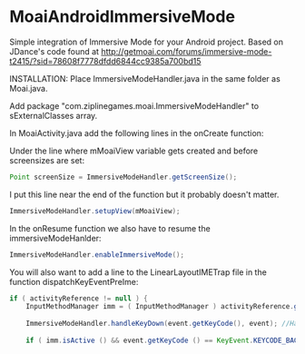 # MoaiAndroidImmersiveMode
Simple integration of Immersive Mode for your Android project. Based on JDance's code found at http://getmoai.com/forums/immersive-mode-t2415/?sid=78608f7778dfdd6844cc9385a700bd15

INSTALLATION:
Place ImmersiveModeHandler.java in the same folder as Moai.java.

Add package "com.ziplinegames.moai.ImmersiveModeHandler" to sExternalClasses array.

In MoaiActivity.java add the following lines in the onCreate function:

Under the line where mMoaiView variable gets created and before screensizes are set:
```java
Point screenSize = ImmersiveModeHandler.getScreenSize();
```

I put this line near the end of the function but it probably doesn't matter.
```java
ImmersiveModeHandler.setupView(mMoaiView);
```

In the onResume function we also have to resume the immersiveModeHanlder:
```java
ImmersiveModeHandler.enableImmersiveMode();
```

You will also want to add a line to the LinearLayoutIMETrap file in the function dispatchKeyEventPreIme:

```java
if ( activityReference != null ) {
    InputMethodManager imm = ( InputMethodManager ) activityReference.getSystemService ( Context.INPUT_METHOD_SERVICE );  
    
    ImmersiveModeHandler.handleKeyDown(event.getKeyCode(), event); //Handle key presses.
    
    if ( imm.isActive () && event.getKeyCode () == KeyEvent.KEYCODE_BACK && event.getAction () == KeyEvent.ACTION_UP  ) {
```
